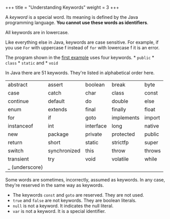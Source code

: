 +++
title = "Understanding Keywords"
weight = 3
+++

A *keyword* is a special word. Its meaning is defined by the Java programming
language. **You cannot use these words as identifiers**.

All keywords are in lowercase.

Like everything else in Java, keywords are case sensitive. For example, if you
use `For` with uppercase f instead of `for` with lowercase f it is an error.

The program shown in the [first example](/academy/tutorial/java-programming-language/basics-of-java/the-hello-world-program) 
uses four keywords.
    * `public`
    * `class`
    * `static` and
    * `void`

In Java there are 51 keywords. They're listed in alphabetical order here.

| | | | | |
|----------------|--------------|-----------|------------|--------|
| abstract       | assert       | boolean   | break      | byte   |
| case           | catch        | char      | class      | const  |
| continue       | default      | do        | double     | else   |
| enum           | extends      | final     | finally    | float  |
| for            | if           | goto      | implements | import |
| instanceof     | int          | interface | long       | native |
| new            | package      | private   | protected  | public |
| return         | short        | static    | strictfp   | super  |
| switch         | synchronized | this      | throw      | throws |
| transient      | try          | void      | volatile   | while  |
| _ (underscore) |              |           |            |        |

Some words are sometimes, incorrectly, assumed as keywords. In any case, they're reserved in the same way as keywords.

 * The keywords `const` and `goto` are reserved. They are not used.
 * `true` and `false` are not keywords. They are boolean literals.
 * `null` is not a keyword. It indicates the null literal.
 * `var` is not a keyword. It is a special identifier.